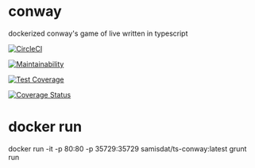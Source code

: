 # conway

dockerized conway's game of live written in typescript

[![CircleCI](https://circleci.com/gh/Samisdat/ts-conway.svg?style=svg)](https://circleci.com/gh/Samisdat/conway)

[![Maintainability](https://api.codeclimate.com/v1/badges/e56ebc70c3784ddc4719/maintainability)](https://codeclimate.com/github/Samisdat/ts-conway/maintainability)

[![Test Coverage](https://api.codeclimate.com/v1/badges/e56ebc70c3784ddc4719/test_coverage)](https://codeclimate.com/github/Samisdat/ts-conway/test_coverage)

[![Coverage Status](https://coveralls.io/repos/github/Samisdat/ts-conway/badge.svg?branch=develop)](https://coveralls.io/github/Samisdat/ts-conway?branch=develop)

# docker run

docker run -it  -p 80:80 -p 35729:35729 samisdat/ts-conway:latest grunt run
